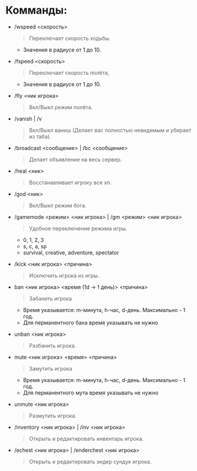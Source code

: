 # Комманды:

- /wspeed <скорость>
  > Переключает скорость ходьбы.
  - Значения в радиусе от 1 до 10.
    
- /fspeed <скорость>
  > Переключает скорость полёта,
  - Значения в радиусе от 1 до 10.
    
- /fly <ник игрока>
  > Вкл/Выкл режим полёта.
    
- /vanish | /v
  > Вкл/Выкл ваниш (Делает вас полностью невидимым и убирает из таба).
    
- /broadcast <сообщение> | /bc <сообщение>
  > Делает объявление на весь сервер.
    
- /heal <ник>
  > Восстанавливает игроку все хп.
    
- /god <ник>
  > Вкл/Выкл режим бога.
    
- /gamemode <режим> <ник игрока> | /gm <режим> <ник игрока>
  > Удобное переключение режима игры.
  - 0, 1, 2, 3
  - s, c, a, sp
  - survival, creative, adventure, spectator
       
- /kick <ник игрока> <причина>
  > Исключить игрока из игры.
    
- ban <ник игрока> <время (1d -> 1 день)> <причина>
  > Забанить игрока
  - Время указывается: m-минута, h-час, d-день. Максимально - 1 год.
  - Для перманентного бана время указывать не нужно
    
- unban <ник игрока>
  > Разбанить игрока.

- mute <ник игрока> <время> <причина>
  > Замутить игрока
  - Время указывается: m-минута, h-час, d-день. Максимально - 1 год.
  - Для перманентного мута время указывать не нужно

- unmute <ник игрока>
  > Размутить игрока.
    
- /inventory <ник игрока> | /inv <ник игрока>
  > Открыть и редактировать инвентарь игрока.
    
- /echest <ник игрока> | /enderchest <ник игрока>
  > Открыть и редактировать эндер сундук игрока.
